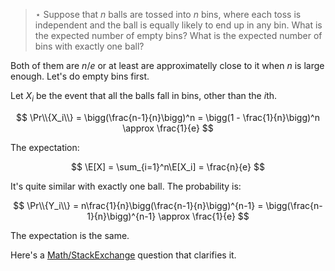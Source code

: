 > $\star$ Suppose that $n$ balls are tossed into $n$ bins, where each toss is
> independent and the ball is equally likely to end up in any bin. What is the
> expected number of empty bins? What is the expected number of bins with
> exactly one ball?

Both of them are $n/e$ or at least are approximatelly close to it when $n$ is
large enough. Let's do empty bins first.

Let $X_i$ be the event that all the balls fall in bins, other than the $i$th.

$$ \Pr\\{X_i\\} = \bigg(\frac{n-1}{n}\bigg)^n
                = \bigg(1 - \frac{1}{n}\bigg)^n
                \approx \frac{1}{e} $$

The expectation:

$$ \E[X] = \sum_{i=1}^n\E[X_i] = \frac{n}{e} $$

It's quite similar with exactly one ball. The probability is:

$$ \Pr\\{Y_i\\} = n\frac{1}{n}\bigg(\frac{n-1}{n}\bigg)^{n-1}
                = \bigg(\frac{n-1}{n}\bigg)^{n-1} \approx \frac{1}{e} $$

The expectation is the same.

Here's a [Math/StackExchange][question] question that clarifies it.

[question]: http://math.stackexchange.com/questions/545920/expactation-of-throwing-n-balls-into-n-bins
